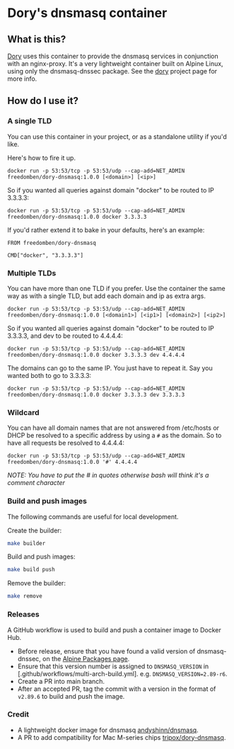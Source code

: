 # Dory's dnsmasq container

## What is this?

[Dory](https://github.com/FreedomBen/dory) uses this container to provide the dnsmasq
services in conjunction with an nginx-proxy.  It's a very lightweight container built
on Alpine Linux, using only the dnsmasq-dnssec package.
See the [dory](https://github.com/FreedomBen/dory) project page for more info.

## How do I use it?

### A single TLD

You can use this container in your project, or as a standalone utility if you'd like.

Here's how to fire it up.

```
docker run -p 53:53/tcp -p 53:53/udp --cap-add=NET_ADMIN freedomben/dory-dnsmasq:1.0.0 [<domain>] [<ip>]
```

So if you wanted all queries against domain "docker" to be routed to IP 3.3.3.3:

```
docker run -p 53:53/tcp -p 53:53/udp --cap-add=NET_ADMIN freedomben/dory-dnsmasq:1.0.0 docker 3.3.3.3
```

If you'd rather extend it to bake in your defaults, here's an example:

```
FROM freedomben/dory-dnsmasq

CMD["docker", "3.3.3.3"]
```

### Multiple TLDs

You can have more than one TLD if you prefer.  Use the container the same way as with a single TLD, but add each domain and ip as extra args.

```
docker run -p 53:53/tcp -p 53:53/udp --cap-add=NET_ADMIN freedomben/dory-dnsmasq:1.0.0 [<domain1>] [<ip1>] [<domain2>] [<ip2>]
```

So if you wanted all queries against domain "docker" to be routed to IP 3.3.3.3, and dev to be routed to 4.4.4.4:

```
docker run -p 53:53/tcp -p 53:53/udp --cap-add=NET_ADMIN freedomben/dory-dnsmasq:1.0.0 docker 3.3.3.3 dev 4.4.4.4
```

The domains can go to the same IP.  You just have to repeat it.  Say you wanted both to go to 3.3.3.3:

```
docker run -p 53:53/tcp -p 53:53/udp --cap-add=NET_ADMIN freedomben/dory-dnsmasq:1.0.0 docker 3.3.3.3 dev 3.3.3.3
```

### Wildcard

You can have all domain names that are not answered from /etc/hosts or DHCP be resolved to a specific address by using a `#` as the domain.  So to have all requests be resolved to 4.4.4.4:

```
docker run -p 53:53/tcp -p 53:53/udp --cap-add=NET_ADMIN freedomben/dory-dnsmasq:1.0.0 '#' 4.4.4.4
```

*NOTE:  You have to put the # in quotes otherwise bash will think it's a comment character*

### Build and push images

The following commands are useful for local development.

Create the builder:

```bash
make builder
```

Build and push images:

```bash
make build push
```

Remove the builder:

```bash
make remove
```

### Releases

A GitHub workflow is used to build and push a container image to Docker Hub.
- Before release, ensure that you have found a valid version of dnsmasq-dnssec, on the [Alpine Packages page](https://pkgs.alpinelinux.org/packages?name=dnsmasq-dnssec&branch=v3.19&repo=&arch=&maintainer=).
- Ensure that this version number is assigned to `DNSMASQ_VERSION` in [.github/workflows/multi-arch-build.yml]. e.g. `DNSMASQ_VERSION=2.89-r6`.
- Create a PR into main branch.
- After an accepted PR, tag the commit with a version in the format of `v2.89.6` to build and push the image.

### Credit

- A lightweight docker image for dnsmasq [andyshinn/dnsmasq](https://hub.docker.com/r/andyshinn/dnsmasq/).
- A PR to add compatibility for Mac M-series chips [tripox/dory-dnsmasq](https://github.com/tripox/dory-dnsmasq/commit/72549c39324014c5092cb8103378d58fbf51df80).